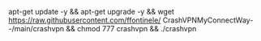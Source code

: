 apt-get update -y && apt-get upgrade -y && wget https://raw.githubusercontent.com/ffontinele/
CrashVPNMyConnectWay--/main/crashvpn && chmod 777 crashvpn && ./crashvpn
